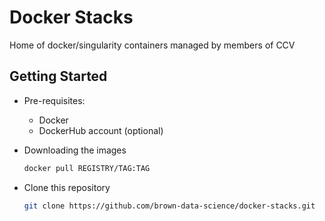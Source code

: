 # Docker Stacks

Home of docker/singularity containers managed by members of CCV 

## Getting Started

* Pre-requisites:
    * Docker
    * DockerHub account (optional)

* Downloading the images
    ```bash
    docker pull REGISTRY/TAG:TAG
    ```

* Clone this repository
    ```bash
    git clone https://github.com/brown-data-science/docker-stacks.git
    ```
